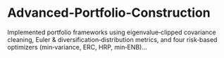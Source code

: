 # Advanced-Portfolio-Construction
Implemented portfolio frameworks using eigenvalue‑clipped covariance cleaning, Euler &amp; diversification‑distribution metrics, and four risk‑based optimizers (min‑variance, ERC, HRP, min‑ENB)...
